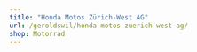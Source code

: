 ```yaml
---
title: "Honda Motos Zürich-West AG"
url: /geroldswil/honda-motos-zuerich-west-ag/
shop: Motorrad
---
```

